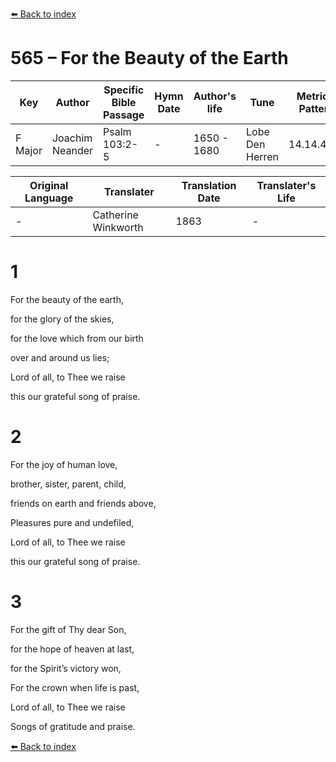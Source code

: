 [⬅️ Back to index](../README.md)

# 565 – For the Beauty of the Earth

Key | Author   | Specific Bible Passage     |Hymn Date |Author's life |Tune |Metrical Pattern   |Composer/Source                                                                                        
-- | --------- | ---------------------------|----------|--------------|-----|-------------------|-------------   
F Major  | Joachim Neander      | Psalm 103:2-5 | -  | 1650 - 1680 | Lobe Den Herren | 14.14.4.7.8 | Chorale Book for England, 1863 

Original Language | Translater | Translation Date   | Translater's Life     
----------------- | --------- | --------------------|-------------   
\-  | Catherine Winkworth      | 1863 | -  | 1827 - 1878 



# 1

For the beauty of the earth,

for the glory of the skies,

for the love which from our birth

over and around us lies;

Lord of all, to Thee we raise

this our grateful song of praise.



# 2

For the joy of human love,

brother, sister, parent, child,

friends on earth and friends above,

Pleasures pure and undefiled,

Lord of all, to Thee we raise

this our grateful song of praise.



# 3

For the gift of Thy dear Son,

for the hope of heaven at last,

for the Spirit’s victory won,

For the crown when life is past,

Lord of all, to Thee we raise

Songs of gratitude and praise.

[⬅️ Back to index](../README.md)
